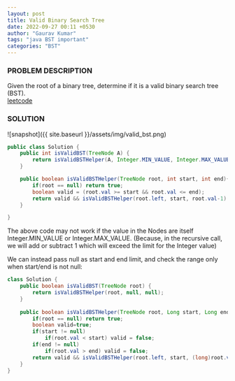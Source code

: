 ```yaml
---
layout: post
title: Valid Binary Search Tree
date: 2022-09-27 00:11 +0530
author: "Gaurav Kumar"
tags: "java BST important"
categories: "BST"
---
```


### PROBLEM DESCRIPTION

Given the root of a binary tree, determine if it is a valid binary search tree (BST).  
[leetcode](https://leetcode.com/problems/validate-binary-search-tree/)

### SOLUTION

![snapshot]({{ site.baseurl }}/assets/img/valid_bst.png)

```java
public class Solution {
    public int isValidBST(TreeNode A) {
        return isValidBSTHelper(A, Integer.MIN_VALUE, Integer.MAX_VALUE)?1:0;
    }

    public boolean isValidBSTHelper(TreeNode root, int start, int end){
        if(root == null) return true;
        boolean valid = (root.val >= start && root.val <= end);
        return valid && isValidBSTHelper(root.left, start, root.val-1) && isValidBSTHelper(root.right, root.val+1, end);
    }

}
```

The above code may not work if the value in the Nodes are itself Integer.MIN_VALUE or Integer.MAX_VALUE. (Because, in the recursive call, we will add or subtract 1 which will exceed the limit for the Integer value)

We can instead pass null as start and end limit, and check the range only when start/end is not null:

```java
class Solution {
    public boolean isValidBST(TreeNode root) {
        return isValidBSTHelper(root, null, null);
    }
    
    public boolean isValidBSTHelper(TreeNode root, Long start, Long end){
        if(root == null) return true;
        boolean valid=true;
        if(start != null)
            if(root.val < start) valid = false;
        if(end != null)
            if(root.val > end) valid = false;
        return valid && isValidBSTHelper(root.left, start, (long)root.val-1) && isValidBSTHelper(root.right, (long)root.val+1, end);
    }
}
```
